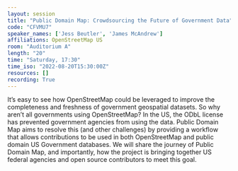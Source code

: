 ```yaml
---
layout: session
title: "Public Domain Map: Crowdsourcing the Future of Government Data"
code: "CFVMU7"
speaker_names: ['Jess Beutler', 'James McAndrew']
affiliations: OpenStreetMap US
room: "Auditorium A"
length: "20"
time: "Saturday, 17:30"
time_iso: "2022-08-20T15:30:00Z"
resources: []
recording: True
---
```


It’s easy to see how OpenStreetMap could be leveraged to improve the completeness and freshness of government geospatial datasets. So why aren’t all governments using OpenStreetMap? In the US, the ODbL license has prevented government agencies from using the data. Public Domain Map aims to resolve this (and other challenges) by providing a workflow that allows contributions to be used in both OpenStreetMap and public domain US Government databases. We will share the journey of Public Domain Map, and importantly, how the project is bringing together US federal agencies and open source contributors to meet this goal.


